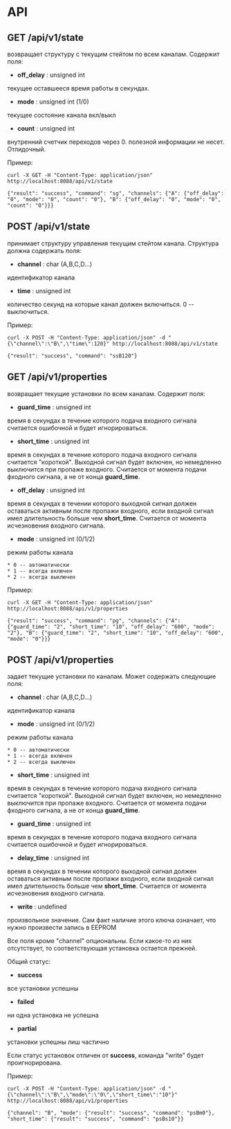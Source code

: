 # API

## GET /api/v1/state

возвращает структуру с текущим стейтом по всем каналам. Содержит поля:

* **off_delay** : unsigned int

текущее оставшееся время работы в секундах.

* **mode** : unsigned int (1/0)

текущее состояние канала вкл/выкл

* **count** : unsigned int 

внутренний счетчик переходов через 0. полезной информации не несет. Отлидочный.

Пример: 
```
curl -X GET -H "Content-Type: application/json" http://localhost:8088/api/v1/state

{"result": "success", "command": "sg", "channels": {"A": {"off_delay": "0", "mode": "0", "count": "0"}, "B": {"off_delay": "0", "mode": "0", "count": "0"}}}
```

## POST /api/v1/state

принимает структуру управления текущим стейтом канала. Структура должна содержать поля:

* **channel** : char (A,B,C,D...)

идентификатор канала

* **time** : unsigned int

количество секунд на которые канал должен включиться. 0 -- выключиться.

Пример: 
```
curl -X POST -H "Content-Type: application/json" -d "{\"channel\":\"B\",\"time\":120}" http://localhost:8088/api/v1/state

{"result": "success", "command": "ssB120"}
```

## GET /api/v1/properties

возвращает текущие установки по всем каналам. Содержит поля:

* **guard_time** : unsigned int

время в секундах в течение которого подача входного сигнала считается ошибочной и будет игнорироваться.

* **short_time** : unsigned int

время в секундах в течение которого подача входного сигнала считается "короткой". Выходной сигнал будет включен, но немедленно выключится при пропаже входного. Считается от момента подачи фходного сигнала, а не от конца **guard_time**.

* **off_delay** : unsigned int

время в секундах в течении которого выходной сигнал должен оставаться активным после пропажи входного, если входной сигнал имел длительность больше чем **short_time**. Считается от момента исчезновения входного сигнала.

* **mode** : unsigned int (0/1/2)

режим работы канала

    * 0 -- автоматически
    * 1 -- всегда включен
    * 2 -- всегда выключен

Пример: 
```
curl -X GET -H "Content-Type: application/json" http://localhost:8088/api/v1/properties

{"result": "success", "command": "pg", "channels": {"A": {"guard_time": "2", "short_time": "10", "off_delay": "600", "mode": "2"}, "B": {"guard_time": "2", "short_time": "10", "off_delay": "600", "mode": "0"}}}
```

## POST /api/v1/properties

задает текущие установки по каналам. Может содержать следующие поля: 

* **channel** : char (A,B,C,D…)

идентификатор канала

* **mode** : unsigned int (0/1/2)

режим работы канала

    * 0 -- автоматически
    * 1 -- всегда включен
    * 2 -- всегда выключен

* **short_time** : unsigned int

время в секундах в течение которого подача входного сигнала считается "короткой". Выходной сигнал будет включен, но немедленно выключится при пропаже входного. Считается от момента подачи фходного сигнала, а не от конца **guard_time**.

* **guard_time** : unsigned int

время в секундах в течение которого подача входного сигнала считается ошибочной и будет игнорироваться.

* **delay_time** : unsigned int

время в секундах в течении которого выходной сигнал должен оставаться активным после пропажи входного, если входной сигнал имел длительность больше чем **short_time**. Считается от момента исчезновения входного сигнала.

* **write** : undefined

произвольное значение. Сам факт наличие этого ключа означает, что нужно произвести запись в EEPROM

Все поля кроме "channel" опциональны. Если какое-то из них отсутствует, то соответствующая установка остается прежней.

Общий статус:

* **success**

все установки успешны

* **failed**

ни одна установка не успешна

* **partial**

установки успешны лиш частично

Если статус установок отличен от **success**, команда "write" будет проигнорирована.

Пример: 
```
curl -X POST -H "Content-Type: application/json" -d "{\"channel\":\"B\",\"mode\":\"0\",\"short_time\":"10"}" http://localhost:8088/api/v1/properties

{"channel": "B", "mode": {"result": "success", "command": "psBm0"}, "short_time": {"result": "success", "command": "psBs10"}}
```
